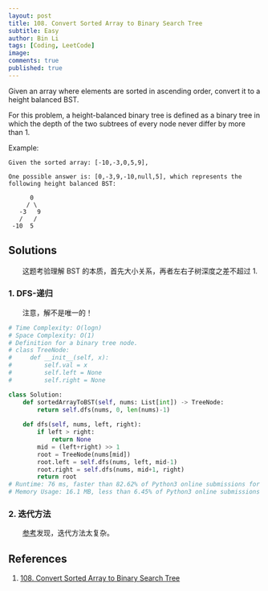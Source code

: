 ```yaml
---
layout: post
title: 108. Convert Sorted Array to Binary Search Tree
subtitle: Easy
author: Bin Li
tags: [Coding, LeetCode]
image: 
comments: true
published: true
---
```


Given an array where elements are sorted in ascending order, convert it to a height balanced BST.

For this problem, a height-balanced binary tree is defined as a binary tree in which the depth of the two subtrees of every node never differ by more than 1.

Example:
```
Given the sorted array: [-10,-3,0,5,9],

One possible answer is: [0,-3,9,-10,null,5], which represents the following height balanced BST:

      0
     / \
   -3   9
   /   /
 -10  5
```

## Solutions
　　这题考验理解 BST 的本质，首先大小关系，再者左右子树深度之差不超过 1.

### 1. DFS-递归
　　注意，解不是唯一的！
```python
# Time Complexity: O(logn)
# Space Complexity: O(1)
# Definition for a binary tree node.
# class TreeNode:
#     def __init__(self, x):
#         self.val = x
#         self.left = None
#         self.right = None

class Solution:
    def sortedArrayToBST(self, nums: List[int]) -> TreeNode:
        return self.dfs(nums, 0, len(nums)-1)
    
    def dfs(self, nums, left, right):
        if left > right:
            return None
        mid = (left+right) >> 1
        root = TreeNode(nums[mid])
        root.left = self.dfs(nums, left, mid-1)
        root.right = self.dfs(nums, mid+1, right)
        return root
# Runtime: 76 ms, faster than 82.62% of Python3 online submissions for Convert Sorted Array to Binary Search Tree.
# Memory Usage: 16.1 MB, less than 6.45% of Python3 online submissions for Convert Sorted Array to Binary Search Tree.
```

### 2. 迭代方法
　　[参考](https://blog.csdn.net/happyaaaaaaaaaaa/article/details/51496939)发现，迭代方法太复杂。

## References
1. [108. Convert Sorted Array to Binary Search Tree](https://leetcode.com/problems/convert-sorted-array-to-binary-search-tree/)
